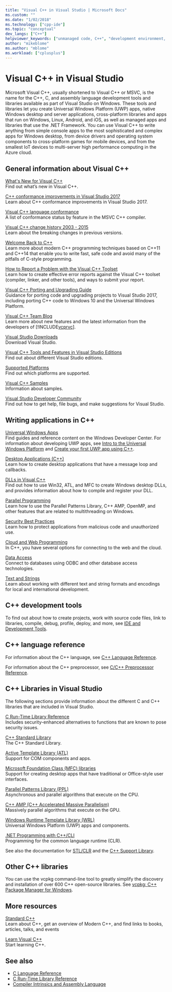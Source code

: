 ```yaml
---
title: "Visual C++ in Visual Studio | Microsoft Docs"
ms.custom: ""
ms.date: "1/02/2018"
ms.technology: ["cpp-ide"]
ms.topic: "conceptual"
dev_langs: ["C++"]
helpviewer_keywords: ["unmanaged code, C++", "development environment, Visual C++", "unmanaged code", "Visual C++", "Visual C++, reference"]
author: "mikeblome"
ms.author: "mblome"
ms.workload: ["cplusplus"]
---
```

# Visual C++ in Visual Studio

Microsoft Visual C++, usually shortened to Visual C++ or MSVC, is the name for the C++, C, and assembly language development tools and libraries available as part of Visual Studio on Windows. These tools and libraries let you create Universal Windows Platform (UWP) apps, native Windows desktop and server applications, cross-platform libraries and apps that run on Windows, Linux, Android, and iOS, as well as managed apps and libraries that use the .NET Framework. You can use Visual C++ to write anything from simple console apps to the most sophisticated and complex apps for Windows desktop, from device drivers and operating system components to cross-platform games for mobile devices, and from the smallest IoT devices to multi-server high performance computing in the Azure cloud.

## General information about Visual C++

[What's New for Visual C++](what-s-new-for-visual-cpp-in-visual-studio.md)<br/>
Find out what’s new in Visual C++.

[C++ conformance improvements in Visual Studio 2017](cpp-conformance-improvements-2017.md)<br/>
Learn about C++ conformance improvements in Visual Studio 2017.

[Visual C++ language conformance](visual-cpp-language-conformance.md)<br/>
A list of conformance status by feature in the MSVC C++ compiler.

[Visual C++ change history 2003 - 2015](porting/visual-cpp-change-history-2003-2015.md)<br/>
Learn about the breaking changes in previous versions.

[Welcome Back to C++](cpp/welcome-back-to-cpp-modern-cpp.md)<br/>
Learn more about modern C++ programming techniques based on C++11 and C++14 that enable you to write fast, safe code and avoid many of the pitfalls of C-style programming.

[How to Report a Problem with the Visual C++ Toolset](how-to-report-a-problem-with-the-visual-cpp-toolset.md)<br/>
Learn how to create effective error reports against the Visual C++ toolset (compiler, linker, and other tools), and ways to submit your report.

[Visual C++ Porting and Upgrading Guide](porting/visual-cpp-porting-and-upgrading-guide.md)<br/>
Guidance for porting code and upgrading projects to Visual Studio 2017, including porting C++ code to Windows 10 and the Universal Windows Platform.

[Visual C++ Team Blog](http://blogs.msdn.com/b/vcblog/)<br/>
Learn more about new features and the latest information from the developers of [!INCLUDE[vcprvc](build/includes/vcprvc_md.md)].

[Visual Studio Downloads](http://go.microsoft.com/fwlink/p/?linkid=235233)<br/>
Download Visual Studio.

[Visual C++ Tools and Features in Visual Studio Editions](ide/visual-cpp-tools-and-features-in-visual-studio-editions.md)<br/>
Find out about different Visual Studio editions.

[Supported Platforms](supported-platforms-visual-cpp.md)<br/>
Find out which platforms are supported.

[Visual C++ Samples](visual-cpp-samples.md)<br/>
Information about samples.

[Visual Studio Developer Community](https://developercommunity.visualstudio.com/)<br/>
Find out how to get help, file bugs, and make suggestions for Visual Studio.

## Writing applications in C++

[Universal Windows Apps](windows/universal-windows-apps-cpp.md)<br/>
Find guides and reference content on the Windows Developer Center. For information about developing UWP apps, see [Intro to the Universal Windows Platform](/windows/uwp/get-started/universal-application-platform-guide) and [Create your first UWP app using C++](/windows/uwp/get-started/create-a-basic-windows-10-app-in-cpp).

[Desktop Applications (C++)](windows/desktop-applications-visual-cpp.md)<br/>
Learn how to create desktop applications that have a message loop and callbacks.

[DLLs in Visual C++](build/dlls-in-visual-cpp.md)<br/>
Find out how to use Win32, ATL, and MFC to create Windows desktop DLLs, and provides information about how to compile and register your DLL.

[Parallel Programming](parallel/parallel-programming-in-visual-cpp.md)<br/>
Learn how to use the Parallel Patterns Library, C++ AMP, OpenMP, and other features that are related to multithreading on Windows.

[Security Best Practices](security/security-best-practices-for-cpp.md)<br/>
Learn how to protect applications from malicious code and unauthorized use.

[Cloud and Web Programming](cloud/cloud-and-web-programming-in-visual-cpp.md)<br/>
In C++, you have several options for connecting to the web and the cloud.

[Data Access](data/data-access-in-cpp.md)<br/>
Connect to databases using ODBC and other database access technologies.

[Text and Strings](text/text-and-strings-in-visual-cpp.md)<br/>
Learn about working with different text and string formats and encodings for local and international development.

## C++ development tools

To find out about how to create projects, work with source code files, link to libraries, compile, debug, profile, deploy, and more, see [IDE and Development Tools](ide/ide-and-tools-for-visual-cpp-development.md).

## C++ language reference

For information about the C++ language, see [C++ Language Reference](cpp/cpp-language-reference.md).

For information about the C++ preprocessor, see [C/C++ Preprocessor Reference](preprocessor/c-cpp-preprocessor-reference.md).

## C++ Libraries in Visual Studio

The following sections provide information about the different C and C++ libraries that are included in Visual Studio.

[C Run-Time Library Reference](c-runtime-library/c-run-time-library-reference.md)<br/>
Includes security-enhanced alternatives to functions that are known to pose security issues.

[C++ Standard Library](standard-library/cpp-standard-library-reference.md)<br/>
The C++ Standard Library.

[Active Template Library (ATL)](atl/atl-com-desktop-components.md)<br/>
Support for COM components and apps.

[Microsoft Foundation Class (MFC) libraries](mfc/mfc-desktop-applications.md)<br/>
Support for creating desktop apps that have traditional or Office-style user interfaces.

[Parallel Patterns Library (PPL)](parallel/concrt/parallel-patterns-library-ppl.md)<br/>
Asynchronous and parallel algorithms that execute on the CPU.

[C++ AMP (C++ Accelerated Massive Parallelism)](parallel/amp/cpp-amp-cpp-accelerated-massive-parallelism.md)<br/>
Massively parallel algorithms that execute on the GPU.

[Windows Runtime Template Library (WRL)](http://msdn.microsoft.com/library/windows/apps/hh438466.aspx)<br/>
Universal Windows Platform (UWP) apps and components.

[.NET Programming with C++/CLI](dotnet/dotnet-programming-with-cpp-cli-visual-cpp.md)<br/>
Programming for the common language runtime (CLR).

See also the documentation for [STL/CLR](dotnet/stl-clr-library-reference.md) and the [C++ Support Library](dotnet/cpp-support-library.md).

## Other C++ libraries

You can use the vcpkg command-line tool to greatly simplify the discovery and installation of over 600 C++ open-source libraries. See [vcpkg: C++ Package Manager for Windows](vcpkg.md).

## More resources

[Standard C++](http://isocpp.org/)<br/>
Learn about C++, get an overview of Modern C++, and find links to books, articles, talks, and events

[Learn Visual C++](http://msdn.microsoft.com/vstudio/hh386302.aspx)<br/>
Start learning C++.

## See also

- [C Language Reference](c-language/c-language-reference.md)
- [C Run-Time Library Reference](c-runtime-library/c-run-time-library-reference.md)
- [Compiler Intrinsics and Assembly Language](intrinsics/compiler-intrinsics-and-assembly-language.md)
